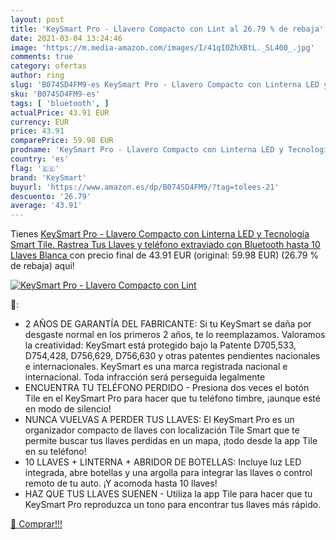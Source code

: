 ```yaml
---
layout: post
title: 'KeySmart Pro - Llavero Compacto con Lint al 26.79 % de rebaja'
date: 2021-03-04 13:24:46
image: 'https://m.media-amazon.com/images/I/41qIOZhXBtL._SL400_.jpg'
comments: true
category: ofertas
author: ring
slug: 'B074SD4FM9-es KeySmart Pro - Llavero Compacto con Linterna LED y...'
sku: 'B074SD4FM9-es'
tags: [ 'bluetooth', ]
actualPrice: 43.91 EUR
currency: EUR
price: 43.91
comparePrice: 59.98 EUR
prodname: 'KeySmart Pro - Llavero Compacto con Linterna LED y Tecnología Smart Tile. Rastrea Tus Llaves y teléfono extraviado con Bluetooth  hasta 10 Llaves  Blanca '
country: 'es'
flag: '🇪🇸'
brand: 'KeySmart'
buyurl: 'https://www.amazon.es/dp/B074SD4FM9/?tag=tolees-21'
descuento: '26.79'
average: '43.91'
---
```


Tienes [KeySmart Pro - Llavero Compacto con Linterna LED y Tecnología Smart Tile. Rastrea Tus Llaves y teléfono extraviado con Bluetooth  hasta 10 Llaves  Blanca ](https://www.amazon.es/dp/B074SD4FM9/?tag=tolees-21) con precio final de  43.91 EUR (original: 59.98 EUR) (26.79 %  de rebaja) aqui!

[![KeySmart Pro - Llavero Compacto con Lint](https://m.media-amazon.com/images/I/41qIOZhXBtL._SL400_.jpg)](https://www.amazon.es/dp/B074SD4FM9/?tag=tolees-21)

🔎:

- 2 AÑOS DE GARANTÍA DEL FABRICANTE: Si tu KeySmart se daña por desgaste normal en los primeros 2 años, te lo reemplazamos. Valoramos la creatividad: KeySmart está protegido bajo la Patente D705,533, D754,428, D756,629, D756,630 y otras patentes pendientes nacionales e internacionales. KeySmart es una marca registrada nacional e internacional. Toda infracción será perseguida legalmente
- ENCUENTRA TU TELÉFONO PERDIDO - Presiona dos veces el botón Tile en el KeySmart Pro para hacer que tu teléfono timbre, ¡aunque esté en modo de silencio!
- NUNCA VUELVAS A PERDER TUS LLAVES: El KeySmart Pro es un organizador compacto de llaves con localización Tile Smart que te permite buscar tus llaves perdidas en un mapa, ¡todo desde la app Tile en su teléfono!
- 10 LLAVES + LINTERNA + ABRIDOR DE BOTELLAS: Incluye luz LED integrada, abre botellas y una argolla para integrar las llaves o control remoto de tu auto. ¡Y acomoda hasta 10 llaves!
- HAZ QUE TUS LLAVES SUENEN - Utiliza la app Tile para hacer que tu KeySmart Pro reproduzca un tono para encontrar tus llaves más rápido.

[🛒 Comprar!!!](https://www.amazon.es/dp/B074SD4FM9/?tag=tolees-21)
